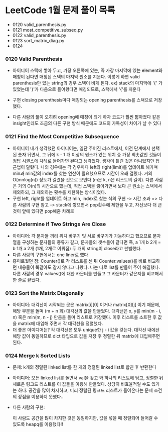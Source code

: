 # LeetCode 1월 문제 풀이 목록
- 0120 valid_parenthesis.py
- 0121 most_competitive_subseq.py
- 0122 valid_parenthesis.py
- 0123 sort_matrix_diag.py
- 0124


### 0120 Valid Parenthesis
- 아이디어
    스택에 쌓아 두고, 가장 오른쪽에 있는, 즉 가장 마지막에 있는 element와 매칭이 된다면 매칭된 스택의 마지막 원소를 지운다. 이렇게 하면 valid parenthesis만 있는 string의 경우 스택이 비게 된다.
    ex) stack의 마지막에 '{' 가 있었는데 '}'가 다음으로 들어왔다면 매칭되므로, 스택에서 '{'를 지운다

- 구현
    closing parenthesis마다 매칭되는 opening parenthesis를 스택으로 저장했다.
- 다른 사람의 풀이
    오히려 opening에 매칭이 되게 하자 코드가 훨씬 짧아졌다
    같은 insight인데도 조금의 다른 구현 방식 때문에도 코드의 가독성이 차이가 날 수 있다

### 0121 Find the Most Competitive Subsequence
- 아이디어
    내가 생각했던 아이디어는, 일단 주어진 리스트에서, 이전 단계에서 선택된 숫자 뒤면서, 그 뒤에 k - 1 개 이상의 원소가 있는 위치 중 가장 최솟값인 것들이 정답 시퀀스에 차례로 들어가면 된다고 생각했다. 생각이 틀린 것은 아니었지만 접근법이 달랐다. 나의 경우에는 각 경우마다 left와 right(limit)를 업데이트 해가며 min과 min값의 index를 찾는 연산이 필요했으므로 시간이 오래 걸렸다. 거의 O(mnlog(n)) 정도가 걸렸을 것으로 보인다 (m은 k, n은 리스트의 길이).
    다른 사람은 거의 O(n)의 시간으로 했는데, 직접 스택을 쌓아가면서 보다 큰 원소는 스택에서 제외하되, 그 제외하는 횟수를 제한하는 방식이었다.
- 구현
    left, right를 업데이트 하고 min, index로 찾는 식의 구현 -> 시간 초과
    =>
    다른 사람의 구현 참고 -> stack에 쌓으면서 pop횟수에 제한을 두고, 자신보다 더 큰 것이 앞에 있다면 pop해줌 차례로

### 0122 Determine if Two Strings Are Close
- 아이디어:
    각 문자들 끼리 위치 바꾸기 및 서로 바꾸기가 가능하다고 했으므로 문자열을 구성하는 문자들의 종류가 같고, 문자들의 갯수들이 같다면 즉, a 1개 b 2개 = b 1개 a 2개 (1개, 2개로 이뤄짐) 두 개의 string이 close라고 판별했다.
- 다른 사람의 구현에서는 one liner로 했다
- 흥미로웠던 점:
    Counter()로 각 리스트를 센 뒤 Counter.values()를 바로 비교하면 내용물이 똑같아도 같지 않다고 나왔다. 나는 따로 list를 만들어 주어 해결했다. 다른 사람의 경우 values()에 대한 카운터를 만들고 그 카운터가 같은지를 비교해서 한 줄로 끝냈다.

### 0123 Sort the Matrix Diagonally
- 아이디어:
    대각선이 시작되는 곳은 matrix[i][0] 이거나 matrix[0][j] 이기 때문에, 해당 부분을 돌며 (m + n 회) 대각선의 값을 만들었다.
    대각선은 x, y를 min(m - i, n) 혹은 min(m, n - j) 만큼을 돌며 리스트로 저장했다. 이후 리스트를 소트한 후 값을 matrix에 대입해 주면서 각 대각선을 정렬했다.
- 더 좋은 아이디어는?
    각 대각선은 모두 unique한 j - i 값을 갖는다. 대각선 내에선 해당 값이 동일하므로 dict 타입으로 값을 저장 후 정렬한 뒤 matrix에 대입해주면 된다.

### 0124 Merge k Sorted Lists
- 문제: k개의 정렬된 linked list를 한 개의 정렬된 linked list로 합친 후 반환한다
- 아이디어:
    모든 linked list를 돌면서 val을 갖고 와 하나의 리스트에 담고, 정렬한 뒤 새로운 링크드 리스트를 이 값들을 이용해 만들었다.
    상당히 비효율적일 수도 있기는 하다. 공간을 많이 차지하고, 미리 정렬된 링크드 리스트가 들어온다는 문제 조건의 장점을 이용하지 못했다..
- 다른 사람의 구현: 

    이 사람도 공간을 많이 차지한 것은 동일하지만, 값을 넣을 때 정렬되어 들어갈 수 있도록 heapq를 이용했다!!